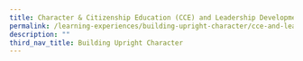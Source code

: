```yaml
---
title: Character & Citizenship Education (CCE) and Leadership Development
permalink: /learning-experiences/building-upright-character/cce-and-leadership-development/
description: ""
third_nav_title: Building Upright Character
---
```

